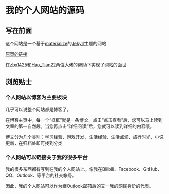 我的个人网站的源码
==============


## 写在前面

这个网站是一个基于[materialize](http://materializecss.com)的[Jekyll](https://jekyllcn.com/)主题的网站

[原页的链接](https://mumuxme.github.io/materialize-jekyll/)

在[zbx1425](https://github.com/zbx1425)和[Hao_Tian22](https://github.com/HaoTian22)两位大佬的帮助下实现了网站的面世


## 浏览贴士

### 个人网站以博客为主要板块

几乎可以说整个网站都是博客了。

在博客主页中，每一个“框框”就是一条博文。点击“点击查看”后，您可以马上读到文章的第一自然段。当您再点击“详细阅读”后，您就可以读到详细的内容哦。

博文分为几个类别：学习经验、游戏开发、生活经验、生活点滴、旅行时光、小说更新，在归档处即可找到分类


### 个人网站可以链接关于我的很多平台

我的很多东西都有写到在我的个人网站上。像我在Bilibili、Facebook、GitHub、QQ、Outlook、等平台的社交帐号。

因此，我的个人网站可以作为继Outlook邮箱后的又一我的网民身份的代表。